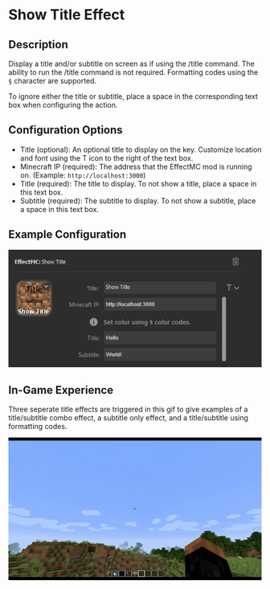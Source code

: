 # Show Title Effect

## Description
Display a title and/or subtitle on screen as if using the /title command. The ability to run the /title command is not required. Formatting codes using the `§` character are supported.

To ignore either the title or subtitle, place a space in the corresponding text box when configuring the action.

## Configuration Options

- Title (optional): An optional title to display on the key. Customize location and font using the T icon to the right of the text box.
- Minecraft IP (required): The address that the EffectMC mod is running on. (Example: `http://localhost:3000`)
- Title (required): The title to display. To not show a title, place a space in this text box.
- Subtitle (required): The subtitle to display. To not show a subtitle, place a space in this text box.

## Example Configuration

![Screenshot of Elgato Stream Deck software with a action title, Minecraft IP, title, and subtitle set for the Show Title action](img/show-title-config-example.png)

## In-Game Experience

Three seperate title effects are triggered in this gif to give examples of a title/subtitle combo effect, a subtitle only effect, and a title/subtitle using formatting codes.

![Gif of the player staring at the sky. Three title/subtitle pairs appear on screen. The first says "Hello" with a subtitle of "World!", the second is a subtitle that says "This is only a subtitle!", and the third is multi-colored title and subtitle saying "Colors work too! Others work as well: [giberish text]"](img/show-title-example.gif)
